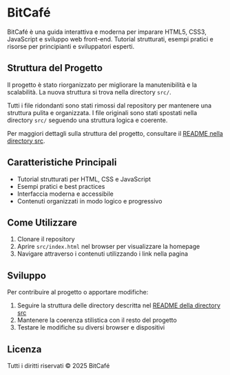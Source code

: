 # BitCafé

BitCafé è una guida interattiva e moderna per imparare HTML5, CSS3, JavaScript e sviluppo web front-end. Tutorial strutturati, esempi pratici e risorse per principianti e sviluppatori esperti.

## Struttura del Progetto

Il progetto è stato riorganizzato per migliorare la manutenibilità e la scalabilità. La nuova struttura si trova nella directory `src/`.

Tutti i file ridondanti sono stati rimossi dal repository per mantenere una struttura pulita e organizzata. I file originali sono stati spostati nella directory `src/` seguendo una struttura logica e coerente.

Per maggiori dettagli sulla struttura del progetto, consultare il [README nella directory src](src/README.md).

## Caratteristiche Principali

- Tutorial strutturati per HTML, CSS e JavaScript
- Esempi pratici e best practices
- Interfaccia moderna e accessibile
- Contenuti organizzati in modo logico e progressivo

## Come Utilizzare

1. Clonare il repository
2. Aprire `src/index.html` nel browser per visualizzare la homepage
3. Navigare attraverso i contenuti utilizzando i link nella pagina

## Sviluppo

Per contribuire al progetto o apportare modifiche:

1. Seguire la struttura delle directory descritta nel [README della directory src](src/README.md)
2. Mantenere la coerenza stilistica con il resto del progetto
3. Testare le modifiche su diversi browser e dispositivi

## Licenza

Tutti i diritti riservati © 2025 BitCafé
